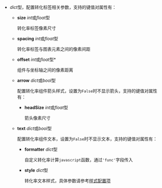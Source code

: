 - **<placeholder>** 

  *dict*型，配置转化标签相关参数，支持的键值对属性有：

  - **size** *int*或*float*型

    转化率标签像素尺寸

  - **spacing** *int*或*float*型

    转化率标签与图表元素之间的像素间距

  - **offset** *int*或*float*型*

    组件与坐标轴之间的像素距离

  - **arrow** *dict*或*bool*型

    配置转化率组件箭头样式，设置为`False`时不显示箭头，支持的键值对属性有：

    - **headSize** *int*或*float*型

      箭头像素尺寸

  - **text** *dict*或*bool*型

    配置转化率组件文本，设置为`False`时不显示文本，支持的键值对属性有：

    - **formatter** *dict*型

      自定义转化率计算`javascript`函数，通过`'func'`字段传入

    - **style** *dict*型

      转化率文本样式，具体参数请参考[样式配置项](https://fact.feffery.tech/style)
